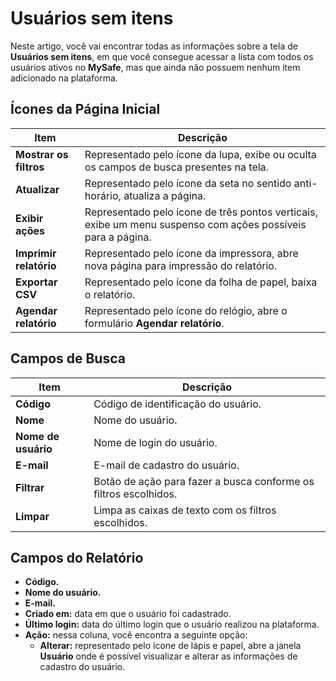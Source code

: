 # Usuários sem itens

Neste artigo, você vai encontrar todas as informações sobre a tela de **Usuários sem itens**, em que você consegue acessar a lista com todos os usuários ativos no **MySafe**, mas que ainda não possuem nenhum item adicionado na plataforma.

## Ícones da Página Inicial

| **Item** | **Descrição** |
| --- | --- |
| **Mostrar os filtros** | Representado pelo ícone da lupa, exibe ou oculta os campos de busca presentes na tela. |
| **Atualizar** | Representado pelo ícone da seta no sentido anti-horário, atualiza a página. |
| **Exibir ações** | Representado pelo ícone de três pontos verticais, exibe um menu suspenso com ações possíveis para a página. |
| **Imprimir relatório** | Representado pelo ícone da impressora, abre nova página para impressão do relatório. |
| **Exportar CSV** | Representado pelo ícone da folha de papel, baixa o relatório. |
| **Agendar relatório** | Representado pelo ícone do relógio, abre o formulário **Agendar relatório**. |

## Campos de Busca

| **Item** | **Descrição** |
| --- | --- |
| **Código** | Código de identificação do usuário. |
| **Nome** | Nome do usuário. |
| **Nome de usuário** | Nome de login do usuário. |
| **E-mail** | E-mail de cadastro do usuário. |
| **Filtrar** | Botão de ação para fazer a busca conforme os filtros escolhidos. |
| **Limpar** | Limpa as caixas de texto com os filtros escolhidos. |

## Campos do Relatório

- **Código.**
- **Nome do usuário.**
- **E-mail.**
- **Criado em:** data em que o usuário foi cadastrado.
- **Último login:** data do último login que o usuário realizou na plataforma.
- **Ação:** nessa coluna, você encontra a seguinte opção:
  - **Alterar:** representado pelo ícone de lápis e papel, abre a janela **Usuário** onde é possível visualizar e alterar as informações de cadastro do usuário.
